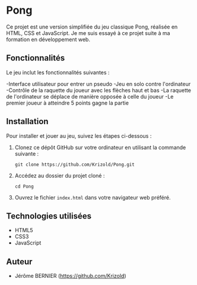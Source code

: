 # Pong

Ce projet est une version simplifiée du jeu classique Pong, réalisée en HTML, CSS et JavaScript. Je me suis essayé à ce projet suite à ma formation en développement web.

## Fonctionnalités

Le jeu inclut les fonctionnalités suivantes :

-Interface utilisateur pour entrer un pseudo
-Jeu en solo contre l'ordinateur
-Contrôle de la raquette du joueur avec les flèches haut et bas
-La raquette de l'ordinateur se déplace de manière opposée à celle du joueur
-Le premier joueur à atteindre 5 points gagne la partie

## Installation

Pour installer et jouer au jeu, suivez les étapes ci-dessous :

1. Clonez ce dépôt GitHub sur votre ordinateur en utilisant la commande suivante :

   ```
   git clone https://github.com/Krizold/Pong.git
   ```

2. Accédez au dossier du projet cloné :

   ```
   cd Pong
   ```

3. Ouvrez le fichier `index.html` dans votre navigateur web préféré.

## Technologies utilisées

- HTML5
- CSS3
- JavaScript

## Auteur

- Jérôme BERNIER (https://github.com/Krizold)

